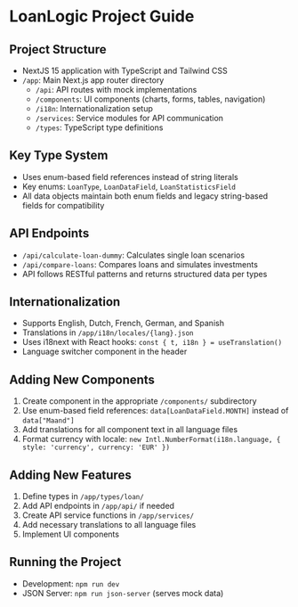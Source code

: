 # LoanLogic Project Guide

## Project Structure
- NextJS 15 application with TypeScript and Tailwind CSS
- `/app`: Main Next.js app router directory
  - `/api`: API routes with mock implementations 
  - `/components`: UI components (charts, forms, tables, navigation)
  - `/i18n`: Internationalization setup
  - `/services`: Service modules for API communication
  - `/types`: TypeScript type definitions

## Key Type System
- Uses enum-based field references instead of string literals
- Key enums: `LoanType`, `LoanDataField`, `LoanStatisticsField`
- All data objects maintain both enum fields and legacy string-based fields for compatibility

## API Endpoints
- `/api/calculate-loan-dummy`: Calculates single loan scenarios
- `/api/compare-loans`: Compares loans and simulates investments
- API follows RESTful patterns and returns structured data per types

## Internationalization
- Supports English, Dutch, French, German, and Spanish
- Translations in `/app/i18n/locales/{lang}.json`
- Uses i18next with React hooks: `const { t, i18n } = useTranslation()`
- Language switcher component in the header

## Adding New Components
1. Create component in the appropriate `/components/` subdirectory
2. Use enum-based field references: `data[LoanDataField.MONTH]` instead of `data["Maand"]`
3. Add translations for all component text in all language files
4. Format currency with locale: `new Intl.NumberFormat(i18n.language, { style: 'currency', currency: 'EUR' })`

## Adding New Features
1. Define types in `/app/types/loan/`
2. Add API endpoints in `/app/api/` if needed
3. Create API service functions in `/app/services/`
4. Add necessary translations to all language files
5. Implement UI components

## Running the Project
- Development: `npm run dev`
- JSON Server: `npm run json-server` (serves mock data)